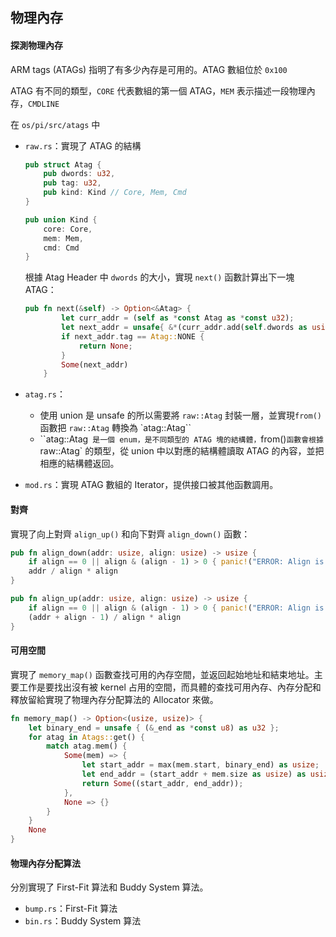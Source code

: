 ## 物理內存

#### 探測物理內存

ARM tags (ATAGs) 指明了有多少內存是可用的。ATAG 數組位於 `0x100` 

ATAG 有不同的類型，`CORE` 代表數組的第一個 ATAG，`MEM` 表示描述一段物理內存，`CMDLINE`

在 `os/pi/src/atags` 中

- `raw.rs`：實現了 ATAG 的結構

  ```rust
  pub struct Atag {
      pub dwords: u32,
      pub tag: u32,
      pub kind: Kind // Core, Mem, Cmd
  }

  pub union Kind {
      core: Core,
      mem: Mem,
      cmd: Cmd
  }
  ```

  根據 Atag Header 中 `dwords` 的大小，實現 `next()` 函數計算出下一塊 ATAG：

  ```rust
  pub fn next(&self) -> Option<&Atag> {
          let curr_addr = (self as *const Atag as *const u32);
          let next_addr = unsafe{ &*(curr_addr.add(self.dwords as usize) as *const Atag) };
          if next_addr.tag == Atag::NONE {
              return None;
          }
          Some(next_addr)
      }
  ```

- `atag.rs`：

  - 使用 union 是 unsafe 的所以需要將 `raw::Atag` 封裝一層，並實現`from()` 函數把 `raw::Atag` 轉換為 `atag::Atag``
  - ``atag::Atag` 是一個 enum，是不同類型的 ATAG 塊的結構體，`from()` 函數會根據 `raw::Atag` 的類型，從 union 中以對應的結構體讀取 ATAG 的內容，並把相應的結構體返回。

- `mod.rs`：實現 ATAG 數組的 Iterator，提供接口被其他函數調用。

#### 對齊

實現了向上對齊 `align_up()` 和向下對齊 `align_down()` 函數：

```rust
pub fn align_down(addr: usize, align: usize) -> usize {
    if align == 0 || align & (align - 1) > 0 { panic!("ERROR: Align is not power of 2"); }
    addr / align * align
}

pub fn align_up(addr: usize, align: usize) -> usize {
    if align == 0 || align & (align - 1) > 0 { panic!("ERROR: Align is not power of 2"); }
    (addr + align - 1) / align * align
}
```

#### 可用空間

實現了 `memory_map()` 函數查找可用的內存空間，並返回起始地址和結束地址。主要工作是要找出沒有被 kernel 占用的空間，而具體的查找可用內存、內存分配和釋放留給實現了物理內存分配算法的 Allocator 來做。

```rust
fn memory_map() -> Option<(usize, usize)> {
    let binary_end = unsafe { (&_end as *const u8) as u32 };
    for atag in Atags::get() {
        match atag.mem() {
            Some(mem) => {
                let start_addr = max(mem.start, binary_end) as usize;
                let end_addr = (start_addr + mem.size as usize) as usize;
                return Some((start_addr, end_addr));
            },
            None => {}
        }
    }
    None
}
```



#### 物理內存分配算法

分別實現了 First-Fit 算法和 Buddy System 算法。

- `bump.rs`：First-Fit 算法
- `bin.rs`：Buddy System 算法